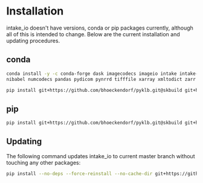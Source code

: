 # Installation

intake_io doesn't have versions, conda or pip packages currently, although all of this is intended to change. Below 
are the current installation and updating procedures.

## conda

```sh
conda install -y -c conda-forge dask imagecodecs imageio intake intake-xarray python-javabridge mrcfile natsort 
nibabel numcodecs pandas pydicom pynrrd tifffile xarray xmltodict zarr

pip install git+https://github.com/bhoeckendorf/pyklb.git@skbuild git+https://github.com/bhoeckendorf/intake_io.git
```

## pip

```sh
pip install git+https://github.com/bhoeckendorf/pyklb.git@skbuild git+https://github.com/bhoeckendorf/intake_io.git
```

## Updating
The following command updates intake_io to current master branch without touching any other packages:

```sh
pip install --no-deps --force-reinstall --no-cache-dir git+https://github.com/bhoeckendorf/intake_io.git
```
